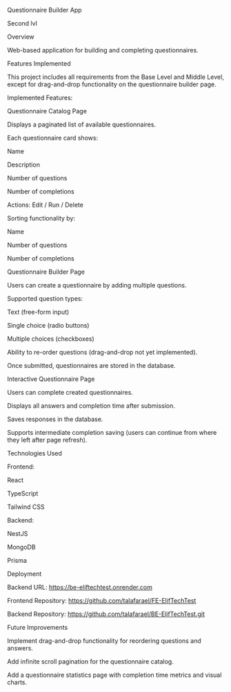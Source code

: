 Questionnaire Builder App

Second lvl

Overview

Web-based application for building and completing questionnaires.

Features Implemented

This project includes all requirements from the Base Level and Middle Level, except for drag-and-drop functionality on the questionnaire builder page.

Implemented Features:

Questionnaire Catalog Page

Displays a paginated list of available questionnaires.

Each questionnaire card shows:

Name

Description

Number of questions

Number of completions

Actions: Edit / Run / Delete

Sorting functionality by:

Name

Number of questions

Number of completions

Questionnaire Builder Page

Users can create a questionnaire by adding multiple questions.

Supported question types:

Text (free-form input)

Single choice (radio buttons)

Multiple choices (checkboxes)

Ability to re-order questions (drag-and-drop not yet implemented).

Once submitted, questionnaires are stored in the database.

Interactive Questionnaire Page

Users can complete created questionnaires.

Displays all answers and completion time after submission.

Saves responses in the database.

Supports intermediate completion saving (users can continue from where they left after page refresh).

Technologies Used

Frontend:

React

TypeScript

Tailwind CSS

Backend:

NestJS

MongoDB

Prisma

Deployment

Backend URL: <https://be-eliftechtest.onrender.com>

Frontend Repository: <https://github.com/talafarael/FE-ElifTechTest>

Backend Repository: <https://github.com/talafarael/BE-ElifTechTest.git>

Future Improvements

Implement drag-and-drop functionality for reordering questions and answers.

Add infinite scroll pagination for the questionnaire catalog.

Add a questionnaire statistics page with completion time metrics and visual charts.
